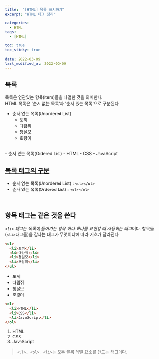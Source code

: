 ```yaml
---
title:  "[HTML] 목록 표시하기"
excerpt: "HTML 태그 정리"

categories:
  - HTML
tags:
  - [HTML]

toc: true
toc_sticky: true
 
date: 2022-03-09
last_modified_at: 2022-03-09
---
```


## 목록
목록은 연관있는 항목(item)들을 나열한 것을 의미한다.<br>
HTML 목록은 '순서 없는 목록'과 '순서 있는 목록'으로 구분된다.

- 순서 없는 목록(Unordered List)
  - 토끼
  - 다람쥐
  - 청설모
  - 호랑이
<br>
- 순서 있는 목록(Ordered List)
  - HTML
  - CSS
  - JavaScript
<br>

## <u>목록 태그의 구분</u>
- 순서 없는 목록(Unordered List) : `<ul></ul>`
- 순서 있는 목록(Ordered List) : `<ol></ol>`
<br>

## 항목 태그는 같은 것을 쓴다
<em>`<li>` 태그는 목록에 들어가는 항목 하나 하나를 표현할 때 사용하는 태그</em>이다.
항목들(`<li>`태그들)을 감싸는 태그가 무엇이냐에 따라 기호가 달라진다.

```html
<ul>
  <li>토끼</li>
  <li>다람쥐</li>
  <li>청설모</li>
  <li>호랑이</li>
</ul>
```
<ul>
  <li>토끼</li>
  <li>다람쥐</li>
  <li>청설모</li>
  <li>호랑이</li>
</ul>

```html
<ol>
  <li>HTML</li>
  <li>CSS</li>
  <li>JavaScript</li>
</ol>
```
<ol>
  <li>HTML</li>
  <li>CSS</li>
  <li>JavaScript</li>
</ol>

> `<ul>, <ol>, <li>`는 모두 블록 레벨 요소를 만드는 태그이다.